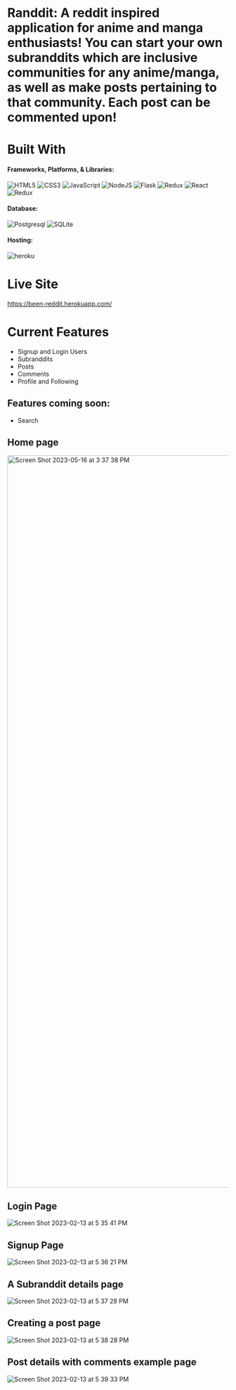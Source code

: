 # Randdit: A reddit inspired application for anime and manga enthusiasts! You can start your own subranddits which are inclusive communities for any anime/manga, as well as make posts pertaining to that community. Each post can be commented upon!

# Built With
#### Frameworks, Platforms, & Libraries:
![HTML5](https://img.shields.io/badge/html5-%23E34F26.svg?style=for-the-badge&logo=html5&logoColor=white)
![CSS3](https://img.shields.io/badge/css3-%231572B6.svg?style=for-the-badge&logo=css3&logoColor=white)
![JavaScript](https://img.shields.io/badge/javascript-%23323330.svg?style=for-the-badge&logo=javascript&logoColor=%23F7DF1E)
![NodeJS](https://img.shields.io/badge/node.js-6DA55F?style=for-the-badge&logo=node.js&logoColor=white)
![Flask](https://img.shields.io/badge/Flask-BDBDBD?style=for-the-badge&logo=Flask&logoColor=black)
![Redux](https://img.shields.io/badge/Python-%23F7DF1E?style=for-the-badge&logo=Python&logoColor=black)
![React](https://img.shields.io/badge/react-%2320232a.svg?style=for-the-badge&logo=react&logoColor=%2361DAFB)
![Redux](https://img.shields.io/badge/redux-%23593d88.svg?style=for-the-badge&logo=redux&logoColor=white)

#### Database:
![Postgresql](https://img.shields.io/badge/postgresql-%23316192.svg?style=for-the-badge&logo=postgresql&logoColor=white)
![SQLite](https://img.shields.io/badge/sqlite-%2307405e.svg?style=for-the-badge&logo=sqlite&logoColor=white)

#### Hosting:
![heroku](https://img.shields.io/badge/Heroku-430098?style=for-the-badge&logo=Heroku&logoColor=white)

# Live Site
 https://been-reddit.herokuapp.com/
 
# Current Features
* Signup and Login Users
* Subranddits
* Posts
* Comments
* Profile and Following

## Features coming soon:
* Search 

## Home page
<img width="1668" alt="Screen Shot 2023-05-16 at 3 37 38 PM" src="https://github.com/randycane/Rranddit/assets/92779080/7ae8857b-f415-42e0-a28f-34615d912a75">


## Login Page
![Screen Shot 2023-02-13 at 5 35 41 PM](https://user-images.githubusercontent.com/92779080/218615514-3142685c-8409-4620-a6ed-5248c95f48a9.png)

## Signup Page
![Screen Shot 2023-02-13 at 5 36 21 PM](https://user-images.githubusercontent.com/92779080/218615591-7e189dc6-9d71-47b9-a58d-7d197235aef6.png)

## A Subranddit details page
![Screen Shot 2023-02-13 at 5 37 28 PM](https://user-images.githubusercontent.com/92779080/218615755-f7b0c6b3-1721-41bc-8520-54a00ca5e773.png)

## Creating a post page
![Screen Shot 2023-02-13 at 5 38 28 PM](https://user-images.githubusercontent.com/92779080/218615904-d4a61944-b067-4d1d-87c8-2c8c20157991.png)

## Post details with comments example page
![Screen Shot 2023-02-13 at 5 39 33 PM](https://user-images.githubusercontent.com/92779080/218616067-94793be3-bfa8-414d-970f-17ea64c817a1.png)

